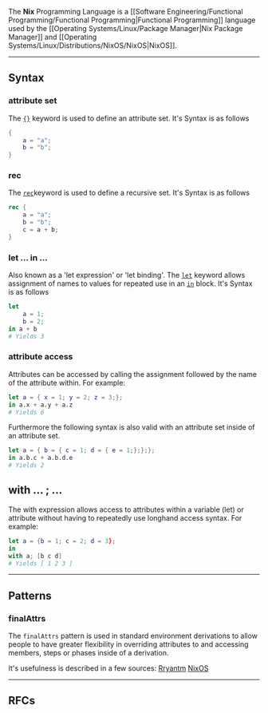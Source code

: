The **Nix** Programming Language is a [[Software Engineering/Functional Programming/Functional Programming|Functional Programming]] language used by the [[Operating Systems/Linux/Package Manager|Nix Package Manager]] and [[Operating Systems/Linux/Distributions/NixOS/NixOS|NixOS]].

---

## Syntax

### attribute set
The [`{}`](https://nix.dev/tutorials/first-steps/nix-language#attribute-set) keyword is used to define an attribute set. It's Syntax is as follows
```nix
{
	a = "a";
	b = "b";
}
```

### rec
The [`rec`](https://nix.dev/tutorials/first-steps/nix-language#recursive-attribute-set-rec)keyword is used to define a recursive set. It's Syntax is as follows
```nix
rec {
	a = "a";
	b = "b";
	c = a + b;
}
```

### let ... in ...
Also known as a 'let expression' or 'let binding'. The [`let`](https://nix.dev/tutorials/first-steps/nix-language#attribute-set) keyword allows assignment of names to values for repeated use in an [`in`](https://nix.dev/tutorials/first-steps/nix-language#attribute-set) block. It's Syntax is as follows
```nix
let 
	a = 1;
	b = 2;
in a + b
# Yields 3
```

### attribute access
Attributes can be accessed by calling the assignment followed by the name of the attribute within. For example:

```nix
let a = { x = 1; y = 2; z = 3;};
in a.x + a.y + a.z
# Yields 6
```

Furthermore the following syntax is also valid with an attribute set inside of an attribute set.

```nix
let a = { b = { c = 1; d = { e = 1;};};};
in a.b.c + a.b.d.e
# Yields 2
```

## with ... ; ...
The with expression allows access to attributes within a variable (let) or attribute without having to repeatedly use longhand access syntax. For example:

```nix
let a = {b = 1; c = 2; d = 3};
in
with a; [b c d]
# Yields [ 1 2 3 ]
```

---
## Patterns

### finalAttrs
The `finalAttrs` pattern is used in standard environment derivations to allow people to have greater flexibility in overriding attributes to and accessing members, steps or phases inside of a derivation. 

It's usefulness is described in a few sources:
[Rryantm](https://ryantm.github.io/nixpkgs/using/overrides/)
[NixOS](https://ryantm.github.io/nixpkgs/using/overrides/)

--- 

## RFCs